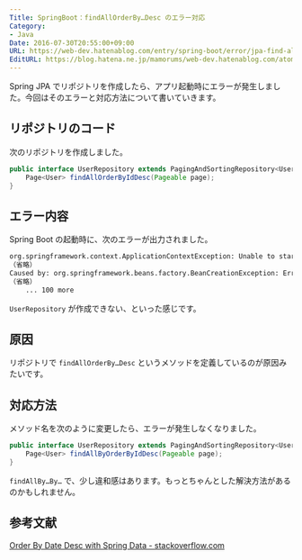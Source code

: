 ```yaml
---
Title: SpringBoot：findAllOrderBy…Desc のエラー対応
Category:
- Java
Date: 2016-07-30T20:55:00+09:00
URL: https://web-dev.hatenablog.com/entry/spring-boot/error/jpa-find-all-desc
EditURL: https://blog.hatena.ne.jp/mamorums/web-dev.hatenablog.com/atom/entry/10328749687178787646
---
```


Spring JPA でリポジトリを作成したら、アプリ起動時にエラーが発生しました。今回はそのエラーと対応方法について書いていきます。


## リポジトリのコード
次のリポジトリを作成しました。

```java
public interface UserRepository extends PagingAndSortingRepository<User, Long> {
    Page<User> findAllOrderByIdDesc(Pageable page);
}
```


## エラー内容
Spring Boot の起動時に、次のエラーが出力されました。

```txt
org.springframework.context.ApplicationContextException: Unable to start embedded container; nested exception is org.springframework.boot.context.embedded.EmbeddedServletContainerException: Unable to start embedded Tomcat
（省略）
Caused by: org.springframework.beans.factory.BeanCreationException: Error creating bean with name 'userRepository': Invocation of init method failed; nested exception is org.springframework.data.mapping.PropertyReferenceException: No property desc found for type long! Traversed path: User.id.
（省略）
    ... 100 more
```

`UserRepository` が作成できない、といった感じです。


## 原因
リポジトリで `findAllOrderBy…Desc` というメソッドを定義しているのが原因みたいです。


## 対応方法
メソッド名を次のように変更したら、エラーが発生しなくなりました。

```java
public interface UserRepository extends PagingAndSortingRepository<User, Long> {
    Page<User> findAllByOrderByIdDesc(Pageable page);
}
```

`findAllBy…By…` で、少し違和感はあります。もっとちゃんとした解決方法があるのかもしれません。


## 参考文献
[Order By Date Desc with Spring Data - stackoverflow.com](http://stackoverflow.com/questions/19733464/order-by-date-desc-with-spring-data)
